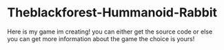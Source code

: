 # Theblackforest-Hummanoid-Rabbit
Here is my game im creating! you can either get the source code or else you can get more information about the game the choice is yours!
